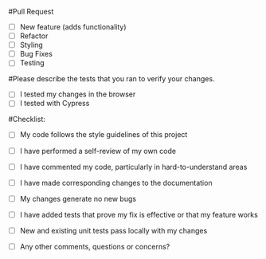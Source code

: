 #Pull Request
- [ ] New feature (adds functionality)
- [ ] Refactor
- [ ] Styling
- [ ] Bug Fixes
- [ ] Testing

#Please describe the tests that you ran to verify your changes.
- [ ] I tested my changes in the browser
- [ ] I tested with Cypress

#Checklist:
- [ ] My code follows the style guidelines of this project
- [ ] I have performed a self-review of my own code
- [ ] I have commented my code, particularly in hard-to-understand areas
- [ ] I have made corresponding changes to the documentation
- [ ] My changes generate no new bugs
- [ ] I have added tests that prove my fix is effective or that my feature works
- [ ] New and existing unit tests pass locally with my changes
- [ ] Any other comments, questions or concerns?

